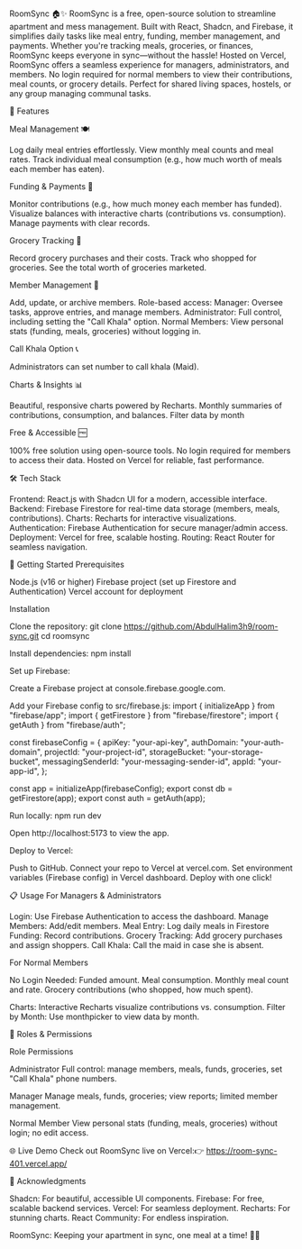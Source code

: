 RoomSync 🏠✨
RoomSync is a free, open-source solution to streamline apartment and mess management. Built with React, Shadcn, and Firebase, it simplifies daily tasks like meal entry, funding, member management, and payments. Whether you're tracking meals, groceries, or finances, RoomSync keeps everyone in sync—without the hassle!
Hosted on Vercel, RoomSync offers a seamless experience for managers, administrators, and members. No login required for normal members to view their contributions, meal counts, or grocery details. Perfect for shared living spaces, hostels, or any group managing communal tasks.

🌟 Features

Meal Management 🍽️

Log daily meal entries effortlessly.
View monthly meal counts and meal rates.
Track individual meal consumption (e.g., how much worth of meals each member has eaten).


Funding & Payments 💸

Monitor contributions (e.g., how much money each member has funded).
Visualize balances with interactive charts (contributions vs. consumption).
Manage payments with clear records.


Grocery Tracking 🛒

Record grocery purchases and their costs.
Track who shopped for groceries.
See the total worth of groceries marketed.


Member Management 👥

Add, update, or archive members.
Role-based access:
Manager: Oversee tasks, approve entries, and manage members.
Administrator: Full control, including setting the "Call Khala" option.
Normal Members: View personal stats (funding, meals, groceries) without logging in.




Call Khala Option 📞

Administrators can set number to call khala (Maid).


Charts & Insights 📊

Beautiful, responsive charts powered by Recharts.
Monthly summaries of contributions, consumption, and balances.
Filter data by month


Free & Accessible 🆓

100% free solution using open-source tools.
No login required for members to access their data.
Hosted on Vercel for reliable, fast performance.




🛠️ Tech Stack

Frontend: React.js with Shadcn UI for a modern, accessible interface.
Backend: Firebase Firestore for real-time data storage (members, meals, contributions).
Charts: Recharts for interactive visualizations.
Authentication: Firebase Authentication for secure manager/admin access.
Deployment: Vercel for free, scalable hosting.
Routing: React Router for seamless navigation.


🚀 Getting Started
Prerequisites

Node.js (v16 or higher)
Firebase project (set up Firestore and Authentication)
Vercel account for deployment

Installation

Clone the repository:
git clone https://github.com/AbdulHalim3h9/room-sync.git
cd roomsync


Install dependencies:
npm install


Set up Firebase:

Create a Firebase project at console.firebase.google.com.

Add your Firebase config to src/firebase.js:
import { initializeApp } from "firebase/app";
import { getFirestore } from "firebase/firestore";
import { getAuth } from "firebase/auth";

const firebaseConfig = {
  apiKey: "your-api-key",
  authDomain: "your-auth-domain",
  projectId: "your-project-id",
  storageBucket: "your-storage-bucket",
  messagingSenderId: "your-messaging-sender-id",
  appId: "your-app-id",
};

const app = initializeApp(firebaseConfig);
export const db = getFirestore(app);
export const auth = getAuth(app);




Run locally:
npm run dev

Open http://localhost:5173 to view the app.

Deploy to Vercel:

Push to GitHub.
Connect your repo to Vercel at vercel.com.
Set environment variables (Firebase config) in Vercel dashboard.
Deploy with one click!




📋 Usage
For Managers & Administrators

Login: Use Firebase Authentication to access the dashboard.
Manage Members: Add/edit members.
Meal Entry: Log daily meals in Firestore
Funding: Record contributions.
Grocery Tracking: Add grocery purchases and assign shoppers.
Call Khala: Call the maid in case she is absent.

For Normal Members

No Login Needed: 
Funded amount.
Meal consumption.
Monthly meal count and rate.
Grocery contributions (who shopped, how much spent).


Charts: Interactive Recharts visualize contributions vs. consumption.
Filter by Month: Use monthpicker to view data by month.


🔐 Roles & Permissions



Role
Permissions



Administrator
Full control: manage members, meals, funds, groceries, set "Call Khala" phone numbers.


Manager
Manage meals, funds, groceries; view reports; limited member management.


Normal Member
View personal stats (funding, meals, groceries) without login; no edit access.


🌐 Live Demo
Check out RoomSync live on Vercel:👉 https://room-sync-401.vercel.app/

🙌 Acknowledgments

Shadcn: For beautiful, accessible UI components.
Firebase: For free, scalable backend services.
Vercel: For seamless deployment.
Recharts: For stunning charts.
React Community: For endless inspiration.


RoomSync: Keeping your apartment in sync, one meal at a time! 🍲💸
